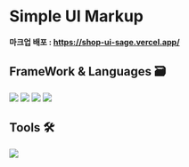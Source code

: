 # Simple UI Markup

**마크업 배포 : https://shop-ui-sage.vercel.app/**

## **FrameWork & Languages 🗃**

  <img src="https://img.shields.io/badge/React-61DAFB?style=flat&logo=React&logoColor=white" />
<img src="https://img.shields.io/badge/HTML5-E34F26?style=flat&logo=HTML5&logoColor=white" />
  <img src="https://img.shields.io/badge/CSS3-1572B6?style=flat&logo=CSS3&logoColor=white" />
  <img src="https://img.shields.io/badge/TypeScript-3178C6?style=flat&logo=TypeScript&logoColor=white" />

## **Tools 🛠**

  <img src="https://img.shields.io/badge/styled-components-DB7093?style=flat&logo=styled-components&logoColor=white" />
